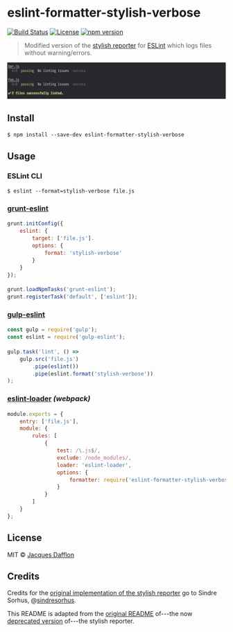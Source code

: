 # eslint-formatter-stylish-verbose
[![Build Status](https://travis-ci.org/jacquesd/eslint-formatter-stylish-verbose.svg?branch=master)](https://travis-ci.org/jacquesd/eslint-formatter-stylish-verbose)
[![License](https://img.shields.io/github/license/jacquesd/eslint-formatter-stylish-verbose.svg)](https://github.com/jacquesd/eslint-formatter-stylish-verbose/blob/master/LICENSE)
[![npm version](https://badge.fury.io/js/eslint-formatter-stylish-verbose.svg)](https://www.npmjs.com/package/eslint-formatter-stylish-verbose)

> Modified version of the [stylish reporter](https://github.com/eslint/eslint/blob/master/tests/lib/formatters/stylish.js) for [ESLint](https://eslint.org) which logs files without warning/errors.

![](screenshot.png)

## Install

```
$ npm install --save-dev eslint-formatter-stylish-verbose
```

## Usage

### ESLint CLI

```
$ eslint --format=stylish-verbose file.js
```

### [grunt-eslint](https://github.com/sindresorhus/grunt-eslint)

```js
grunt.initConfig({
	eslint: {
		target: ['file.js'].
		options: {
			format: 'stylish-verbose'
		}
	}
});

grunt.loadNpmTasks('grunt-eslint');
grunt.registerTask('default', ['eslint']);
```

### [gulp-eslint](https://github.com/adametry/gulp-eslint)

```js
const gulp = require('gulp');
const eslint = require('gulp-eslint');

gulp.task('lint', () =>
	gulp.src('file.js')
		.pipe(eslint())
		.pipe(eslint.format('stylish-verbose'))
);
```

### [eslint-loader](https://github.com/MoOx/eslint-loader) *(webpack)*

```js
module.exports = {
	entry: ['file.js'],
	module: {
		rules: [
			{
				test: /\.js$/,
				exclude: /node_modules/,
				loader: 'eslint-loader',
				options: {
					formatter: require('eslint-formatter-stylish-verbose')
				}
			}
		]
	}
};
```

## License

MIT © [Jacques Dafflon](https://sindresorhus.com)

## Credits

Credits for the [original implementation of the stylish reporter](https://github.com/eslint/eslint/blob/master/tests/lib/formatters/stylish.js) go to Sindre Sorhus, @[sindresorhus](https://github.com/sindresorhus).

This README is adapted from the [original README](https://github.com/sindresorhus/eslint-stylish/blob/master/readme.md) of---the now [deprecated version](https://github.com/sindresorhus/eslint-stylish) of---the stylish reporter.

